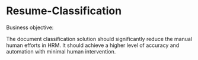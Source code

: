 # Resume-Classification
Business objective: 

The document classification solution should significantly reduce the manual
human efforts in HRM. It should achieve a higher level of accuracy and automation with minimal human
intervention.
